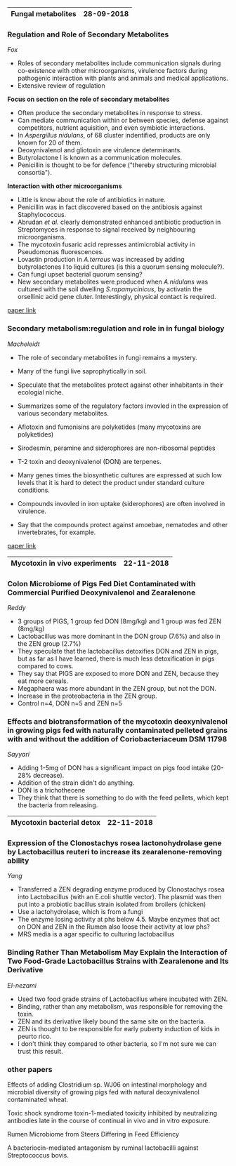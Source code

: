 | Fungal metabolites | 28-09-2018 |
| ------------------ | ---------- |

### Regulation and Role of Secondary Metabolites

_Fox_

-   Roles of secondary metabolites include communication signals during co-existence with other microorganisms, virulence factors during pathogenic interaction with plants and animals and medical applications.
-   Extensive review of regulation

**Focus on section on the role of secondary metabolites**

-   Often produce the secondary metabolites in response to stress.
-   Can mediate communication within or between species, defense against competitors, nutrient aquisition, and even symbiotic interactions.
-   In _Aspergillus nidulans_, of 68 cluster indentified, products are only known for 20 of them.
-   Deoxynivalenol and gliotoxin are virulence determinants.
-   Butyrolactone I is known as a communication molecules.
-   Penicillin is thought to be for defence ("thereby structuring microbial consortia").

**Interaction with other microorganisms**

-   Little is know about the role of antibiotics in nature.
-   Penicillin was in fact discovered based on the antibiosis against Staphylococcus.
-   Abrudan _et al._ clearly demonstrated enhanced antibiotic production in Streptomyces in response to signal received by neighbouring microorganisms.
-   The mycotoxin fusaric acid represses antimicrobial activity in Pseudomonas fluorescences.
-   Lovastin production in _A.terreus_ was increased by adding butyrolactones I to liquid cultures (is this a quorum sensing molecule?).
-   Can fungi upset bacterial quorum sensing?
-   New secondary metabolites were produced when _A.nidulans_ was cultured with the soil dwelling _S.rapamycinicus_, by activatin the orsellinic acid gene cluter. Interestingly, physical contact is required.

[paper link](https://www.annualreviews.org/doi/pdf/10.1146/annurev-genet-120215-035203)

### Secondary metabolism:regulation and role in in fungal biology

_Macheleidt_

-   The role of secondary metabolites in fungi remains a mystery.
-   Many of the fungi live saprophytically in soil.
-   Speculate that the metabolites protect against other inhabitants in their ecologial niche.
-   Summarizes some of the regulatory factors invovled in the expression of various secondary metabolites.
-   Aflotoxin and fumonisins are polyketides (many mycotoxins are polyketides)
-   Sirodesmin, peramine and siderophores are non-ribosomal peptides
-   T-2 toxin and deoxynivalenol (DON) are terpenes.

-   Many genes times the biosynthetic cultures are expressed at such low levels that it is hard to detect the product under standard culture conditions.
-   Compounds invovled in iron uptake (siderophores) are often involved in virulence.
-   Say that the compounds protect against amoebae, nematodes and other invertebrates, for example.

[paper link](https://www.sciencedirect.com/science/article/pii/S1369527408001446?via%3Dihub)

| Mycotoxin in vivo experiments | 22-11-2018 |
| ----------------------------- | ---------- |

### Colon Microbiome of Pigs Fed Diet Contaminated with Commercial Purified Deoxynivalenol and Zearalenone

_Reddy_

-   3 groups of PIGS, 1 group fed DON (8mg/kg) and 1 group was fed ZEN (8mg/kg)
-   Lactobacillus was more dominant in the DON group (7.6%) and also in the ZEN group (2.7%)
-   They speculate that the lactobacillus detoxifies DON and ZEN in pigs, but as far as I have learned, there is much less detoxification in pigs compared to cows.
-   They say that PIGS are exposed to more DON and ZEN, because they eat more cereals.
-   Megaphaera was more abundant in the ZEN group, but not the DON.
-   Increase in the proteobacteria in the ZEN group.
-   Control n=4, DON n=5 and ZEN n=5

### Effects and biotransformation of the mycotoxin deoxynivalenol in growing pigs fed with naturally contaminated pelleted grains with and without the addition of Coriobacteriaceum DSM 11798

_Sayyari_

-   Adding 1-5mg of DON has a significant impact on pigs food intake (20-28% decrease).
-   Addition of the strain didn't do anything.
-   DON is a trichothecene
-   They think that there is something to do with the feed pellets, which kept the bacteria from releasing.

| Mycotoxin bacterial detox | 22-11-2018 |
| ------------------------- | ---------- |

### Expression of the Clonostachys rosea lactonohydrolase gene by Lactobacillus reuteri to increase its zearalenone-removing ability

_Yang_

-   Transferred a ZEN degrading enzyme produced by Clonostachys rosea into Lactobacillus (with an E.coli shuttle vector). The plasmid was then put into a probiotic bacillus strain isolated from broilers (chicken)
-   Use a lactohydrolase, which is from a fungi
-   The enzyme losing activity at phs below 4.5. Maybe enzymes that act on DON and ZEN in the Rumen also loose their activity at low phs?
-   MRS media is a agar specific to culturing lactobacillus

### Binding Rather Than Metabolism May Explain the Interaction of Two Food-Grade Lactobacillus Strains with Zearalenone and Its Derivative

_El-nezami_

-   Used two food grade strains of Lactobacillus where incubated with ZEN.
-   Binding, rather than any metabolism, was responsible for removing the toxin.
-   ZEN and its derivative likely bound the same site on the bacteria.
-   ZEN is thought to be responsible for early puberty induction of kids in peurto rico.
-   I don't think they compared to other bacteria, so I'm not sure we can trust this result.

### other papers

Effects of adding Clostridium sp. WJ06 on intestinal morphology and microbial diversity of growing pigs fed with natural deoxynivalenol contaminated wheat.

Toxic shock syndrome toxin-1-mediated toxicity inhibited by neutralizing antibodies late in the course of continual in vivo and in vitro exposure.

Rumen Microbiome from Steers Differing in Feed Efficiency

A bacteriocin-mediated antagonism by ruminal lactobacilli against Streptococcus bovis.
